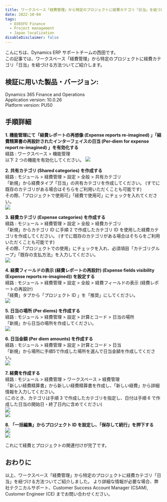 ```yaml
---
title: ワークスペース「経費管理」から特定のプロジェクトに経費カテゴリ「日当」を紐づける方法
date: 2022-10-04
tags:
  - D365FO Finance
  - Project management
  - Japan localization
disableDisclaimer: false
---
```

こんにちは、Dynamics ERP サポートチームの西田です。  
この記事では、ワークスペース「経費管理」から特定のプロジェクトに経費カテゴリ「日当」を紐づける方法ついてご紹介します。  
<!-- more -->

## 検証に用いた製品・バージョン:
Dynamics 365 Finance and Operations  
Application version: 10.0.26  
Platform version: PU50  

## 手順詳細
**1. 機能管理にて「経費レポートの再想像 (Expense reports re-imagined) 」「経費精算書の再設計されたインターフェイスの日当 (Per-diem for expense report re-imagined) 」を有効化する**  
    経路 : ワークスペース > 機能管理  
    以下 2 つの機能を有効化してください。
   ![](./perdiem-expense-project/image-name1.png)

**2. 共有カテゴリ (Shared categories) を作成する**  
    経路 : モジュール > 経費管理 > 設定 > 全般 > 共有カテゴリ  
    「新規」から経費タイプ「日当」の共有カテゴリを作成してください。 (すでに既存のカテゴリがある場合はそちらをご利用いただくことも可能です)  
    その際、「プロジェクトで使用可」「経費で使用可」にチェックを入れてください。  
   ![](./perdiem-expense-project/image-name2.png)

**3. 経費カテゴリ (Expense categories) を作成する**  
    経路 : モジュール > 経費管理 > 設定 > 全般 > 経費カテゴリ  
    「新規」からカテゴリ ID に手順 2 で作成したカテゴリ ID を使用した経費カテゴリを作成してください。 (すでに既存のカテゴリがある場合はそちらをご利用いただくことも可能です)  
    その際、「プロジェクトでの使用」にチェックを入れ、必須項目「カテゴリグループ」「既存の支払方法」を入力してください。  
   ![](./perdiem-expense-project/image-name3.png)

**4. 経費フィールドの表示 (経費レポートの再設計) (Expense fields visibility (Expense reports re-imagined)) を設定する**  
    経路 : モジュール > 経費管理 > 設定 > 全般 > 経費フィールドの表示 (経費レポートの再設計)  
    「経費」タブから「プロジェクト ID 」を「推奨」にしてください。  
   ![](./perdiem-expense-project/image-name4.png)

**5. 日当の場所 (Per diems) を作成する**  
    経路 : モジュール > 経費管理 > 設定 > 計算とコード > 日当の場所  
    「新規」から日当の場所を作成してください。  
   ![](./perdiem-expense-project/image-name5.png)

**6. 日当金額 (Per diem amounts) を作成する**  
    経路 : モジュール > 経費管理 > 設定 > 計算とコード > 日当  
    「新規」から場所に手順5で作成した場所を選んで日当金額を作成してください。  
   ![](./perdiem-expense-project/image-name6.png)

**7. 経費を作成する**  
    経路 : モジュール > 経費管理 > ワークスペース > 経費管理  
    「新しい経費精算書」から新しい経費精算書を作成し、「新しい経費」から詳細情報を入力してください。  
    (このとき、カテゴリは手順 3 で作成したカテゴリを指定し、日付は手順 6 で作成した日当の開始日・終了日内に含めてください)  
   ![](./perdiem-expense-project/image-name7.png)  
   ![](./perdiem-expense-project/image-name7-2.png)

**8. 「一括編集」からプロジェクト ID を設定し、「保存して続行」を押下する**  
   ![](./perdiem-expense-project/image-name8.png)  
   ![](./perdiem-expense-project/image-name8-2.png)

   これにて経費とプロジェクトの関連付けが完了です。

## おわりに  
以上、ワークスペース「経費管理」から特定のプロジェクトに経費カテゴリ「日当」を紐づける方法ついてご紹介しました。
より詳細な情報が必要な場合、弊社テクニカルサポート、Customer Success Account Manager (CSAM), Customer Engineer (CE) までお問い合わせください。
